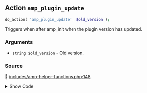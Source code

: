 ## Action `amp_plugin_update`

```php
do_action( 'amp_plugin_update', $old_version );
```

Triggers when after amp_init when the plugin version has updated.

### Arguments

* `string $old_version` - Old version.

### Source

:link: [includes/amp-helper-functions.php:148](/includes/amp-helper-functions.php#L148)

<details>
<summary>Show Code</summary>

```php
do_action( 'amp_plugin_update', $old_version );
```

</details>
